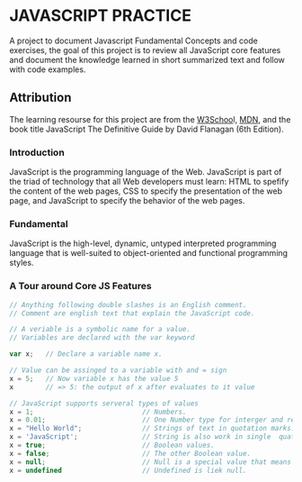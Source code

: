 # JAVASCRIPT PRACTICE

A project to document Javascript Fundamental Concepts and code exercises, the goal of this project is to review all JavaScript core features and document the knowledge learned in short summarized text and follow with code examples.

## Attribution

The learning resourse for this project are from the [W3Schoo](https://www.w3schools.com/js/default.asp)l, [MDN](https://developer.mozilla.org/en-US/docs/Web/JavaScript), and the book title JavaScript The Definitive Guide by David Flanagan (6th Edition).

### Introduction

JavaScript is the programming language of the Web. JavaScript is part of the triad of technology that all Web developers must learn: HTML to spefify the content of the web pages, CSS to specify the presentation of the web page, and JavaScript to specify the behavior of the web pages.

### Fundamental

JavaScript is the high-level, dynamic, untyped interpreted programming language that is well-suited to object-oriented and functional programming styles.

### A Tour around Core JS Features

```js
// Anything following double slashes is an English comment.
// Comment are english text that explain the JavaScript code.

// A veriable is a symbolic name for a value.
// Variables are declared with the var keyword

var x;   // Declare a variable name x.

// Value can be assinged to a variable with and = sign
x = 5;   // Now variable x has the value 5
x        // => 5: the output of x after evaluates to it value

// JavaScript supports serveral types of values
x = 1;                           // Numbers.
x = 0.01;                        // One Number type for interger and real number.
x = "Hello World";               // Strings of text in quotation marks.
x = 'JavaScript';                // String is also work in single  quatation.
x = true;                        // Boolean values.
x = false;                       // The other Boolean value.
x = null;                        // Null is a special value that means "no value".
x = undefined                    // Undefined is liek null.

```

